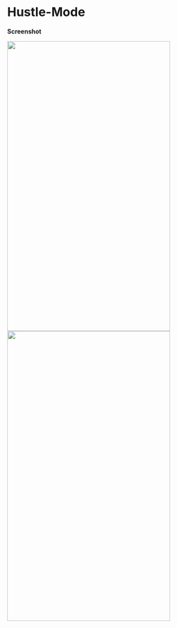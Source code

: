 # Hustle-Mode

<b>Screenshot</b>

<img src = "https://user-images.githubusercontent.com/7590943/29253265-bc47b402-8095-11e7-8ace-00d1fa09eafc.png" width = "375px" height = "667px">
<img src = "https://user-images.githubusercontent.com/7590943/29253266-bc49456a-8095-11e7-91e0-4f93ce24fc62.png" width = "375px" height = "667px">
